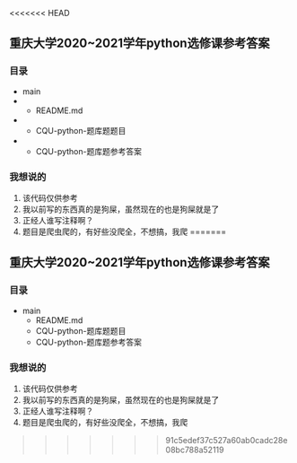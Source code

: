 <<<<<<< HEAD
## 重庆大学2020~2021学年python选修课参考答案
### 目录
* main
* * README.md
* * CQU-python-题库题题目
* * CQU-python-题库题参考答案

### 我想说的
1. 该代码仅供参考
2. 我以前写的东西真的是狗屎，虽然现在的也是狗屎就是了
3. 正经人谁写注释啊？
4. 题目是爬虫爬的，有好些没爬全，不想搞，我爬
=======
## 重庆大学2020~2021学年python选修课参考答案
### 目录
* main
  * README.md
  * CQU-python-题库题题目
  * CQU-python-题库题参考答案

### 我想说的
1. 该代码仅供参考
2. 我以前写的东西真的是狗屎，虽然现在的也是狗屎就是了
3. 正经人谁写注释啊？
4. 题目是爬虫爬的，有好些没爬全，不想搞，我爬
>>>>>>> 91c5edef37c527a60ab0cadc28e08bc788a52119
